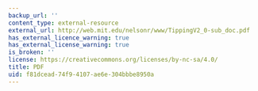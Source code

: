 ```yaml
---
backup_url: ''
content_type: external-resource
external_url: http://web.mit.edu/nelsonr/www/TippingV2_0-sub_doc.pdf
has_external_licence_warning: true
has_external_license_warning: true
is_broken: ''
license: https://creativecommons.org/licenses/by-nc-sa/4.0/
title: PDF
uid: f81dcead-74f9-4107-ae6e-304bbbe8950a
---
```

